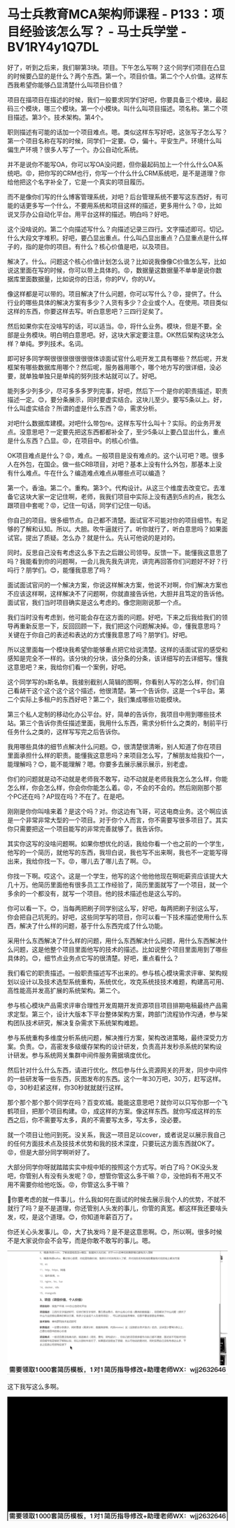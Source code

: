# 马士兵教育MCA架构师课程 - P133：项目经验该怎么写？ - 马士兵学堂 - BV1RY4y1Q7DL

好了，听到之后来，我们聊第3块。项目。下午怎么写啊？这个同学们项目在凸显的时候要凸显的是什么？两个东西。第一个。项目价值。第二个个人价值。这样东西我希望你能够凸显清楚什么叫项目价值？

项目在描项目在描述的时候，我们一般要求同学们好吧，你要具备三个模块，最起码三个模块，哪三个模块。第一个小模块。叫什么叫项目描述。项名称。第二个项目描述。第3个。技术架构。第4个。

职则描述有可能的话加一个项目难点。嗯。类似这样东写好吧，这张写子怎么写？第一个项目名称在写的时候，同学们一定要。😊，偏十。平安生产。环境什么叫偏生产环境？很多人写了一个。办公自动化系统。

并不是说你不能写OA，你可以写OA没问题，但你最起码加上一个什么什么OA系统吧。😡，把你写的CRM也行，你写一个什么什么CRM系统吧，是不是道理？你给他把这个名字补全了，它是一个真实的项目履历。

而不是像你们写的什么博客管理系统，对吧？后台管理系统不要写这东西好，有可能的话更多写一个什么，不要用系统和项目这样的描述，更多用什么？😡，比如说叉莎办公自动化平台。用平台这样的描述。明白吗？好吧。

这个没啥说的。第二个向描述写什么？向描述记录三四行。文字描述即可。切记。什么大段文字堆积。好吧，要凸显出重点。什么叫凸显出重点？凸显重点是什么样子的，指的是你的项目。有什么？核心价值是吧，以及项目。

解决了。什么。问题这个核心价值计划怎么说？比如说我像像C价值怎么写，比如说这里面在写的时候，你可以带上具体的。😡，数据量这数据量不单单是说你数据库里面数据量，比如说你的日活，你的PV，你的UV。

像这样都是可以带的。项目解决了什么问题，你可以写什么？😡，提供了。什么行业的哪些具体的解决方案有多少？人货有多少？企业或个人。在使用。项目类似这样的东西，你要这样去写。听白意思吧？三四行足矣了。

然后如果你实在没啥写的话，可以适当。😡，将什么业务。模块，但是不要。全部是业务模块。明白明白意思吧。好，这块大家定要注意。OK然后架构这块怎么样？单纯。罗列技术。名词。

即可好多同学啊很很很很很很很体谅面试官什么呃开发工具有哪些？然后呢，开发框架有哪些数据库用哪个？然后呢，服务器用哪个，哪个地方写的很详细，没必要，就单独单独只是单纯的努列技术站就可以了。好吧。

能列多少列多少，尽可多多多罗列完事，好吧，然后下一个是你的职责描述，职责描述一定。😊，要分条展示，同时要虚实结合。这块儿至少。要写5条以上。好，什么叫虚实结合？所谓的虚是什么东西？😡，需求分析。

对吧什么数据库建模。对吧什么带包re。这样东写什么叫十？实际。的业务开发点。没意思吧？一定要先把这东西都都补全了，至少5条以上要凸显出什么，重点是什么东西？凸显。😡，在项目中。的核心价值。

OK项目难点是什么？😡，难点。一般项目是没有难点的。这个认可吧？嗯。很多人在外包，在国企。做一些CRB项目，对吧？基本上没有什么外包，那基本上没有什么难点。牛在什么？编造难点难点从哪些点可以编造？

第一个。香油。第二个。重构。第3个。代构设计。从这三个维度去改变它。去准备它这块大家一定记住啊，老师，我我们项目中实际上没有遇到5点的点，我怎么跟项目中套呢？😡，记住一句话，同学们记住一句话。

你自己的项目。很多细节点。自己都不清楚。面试官不可能对你的项目细节。有足够的了解和认知。所以。大胆。吹牛逼就行了。听你就行了，听白意思吗？如果面试官。提出了质疑。怎么办？就是什么。先认可他说的是对的。

同时。反思自己没有考虑这么多下去之后跟公司领导。反馈一下。能懂我这意思了吗？我能看到你的问题啊，一会儿我先我先讲完，讲完再回答你们问题好不好？行吗行？朋学们。😊，能懂我意思了吗？

面试面试官问的一个解决方案，你说这样解决方案，他说不对啊，你们解决方案也不应该这样啊，这样解决不了问题啊，你就直接告诉他，大胆并且笃定的告诉他。面试官，我们当时项目确实是这么考虑的。像您刚刚说那一个点。

我们当时没有考虑到，他可能会存在这方面的问题。好吧，下来之后我给我们的领导再重新反思一下，反回回顾一下，我们把这个问题解决掉。😡，懂我意思吗？关键在于你自己的表述和表达的方式懂我意思了吗？朋学们。好吧。

所以这里面每一个模块我希望你能够重点把它给说清楚。这样的话面试官的感受和感知是完全不一样的。该分块的分块，该分条的分条，该详细写的去详细写。懂我这意思吧？来，我给你们看一个案例，好吧。

这个同学写的s斯名单。我接别截别人简辑的图啊，你看别人写的怎么样，你们自己看胡干这个这个这个这个描述，他很清楚。第一个告诉你，这是一个s平台。第二个实际上多租户的东西好吧？第二个，我们集成哪些功能模块。

第三个私人定制的移动化办公平台。好，简单的告诉你，我项目中用到哪些技术站。第三个告诉你责任描述里面，我用什么东西，需求分析什么之类的，制前平行任务什么之类的，这样写写完之后告诉你。

我用哪些具体的细节点解决什么问题。😊，很清楚很清晰，别人知道了你在项目里面承担什么样的职责。能懂我这意思吗？来项目怎么写，了解朋友给我扣个一，能理解吗？😊，能不能理解？嗯。你要多去展示展示展示，别老虚。

你们的问题就是动不动就是老师我不敢写，动不动就是老师我我怎么怎么样，你能怎么样，你会怎么样，你会你你能怎么着。😡，不会的不会的。然后刚刚那个那个PC还在吗？AP现在吗？不在了。在是吧。

刚刚是你你叫啥来着？是这个吗？对。你这边有飞哥，可这电商业务。这个啊应该是一个非常非常大型的一个项目。对于你个人而言，你不需要写很多项目了。其实你只需要把这一个项目能写的非常完善就够了。我告诉你。

其实你这写的没啥问题啊。如果你想优化的话，我给你看一个也之前的一个学生，他写的一个简历，就他写的东西，我坦白说，我也写不出来啊，我也不一定能写得出来，我给你找一下。😡，哪儿去了哪儿去了啊。😔。

你找一下啊。哎这个。这是一个学生，他写的这个他他他现在啊呃薪资应该提大大几十万。他简历里面他有很多员工工作经验了，简历里面就写了一个项目，就一个多余的一个都没有，就写一个项目。他的技术描述也是这么写的。

你可以看一下。😊，当每两把刷子同学别这么写，好吧，每两把刷子别这么写，你会把自己坑死的。好吧，这些同学写的项目，你可以看一下技术描述使用什么东西，解决了什么样的问题，基于什么东西完成了什么功能。

采用什么东西解决了什么样的问题，用什么东西解决什么问题，用什么东西解决什么问题，这是他整个项目里面他写的技术的描述。比如说整个项目里面用到了哪些具体的。😊，细节点业务点它写的很清楚。好吧，重点看什么？

我们看它的职责描述。一般职责描述写不出来的。参与核心模块需求评审、架构规划以设计以及技术选型系统重构，系统优化，攻克系统技技术难题，构建高可用、高性能高并发高扩展的系统架构。第二个。

参与核心模块产品需求评审合理性开发周期开发资源项目项目排期电稿最终产品需求定型。第三个，设计大版本下平台整体架构方案，跨部门流程协作沟通，参与架构团队技术研究，解决复杂需求下系统架构难题。

参与系统重构多维度分析系统问题，解决推行方案，架构改进策略，最终深受力方案。负责。😊，高密发多级缓存架构的设计研发，负责高并发秒杀系统的架构设计研发。参与系统网关集群中间件服务需据填度优化。

然后针对什么什么东西，请进行优化。然后参与什么资源网关的开发，同步中间件的一些研发等一些东西，灰图发布的东西。这个一年30万吧，30万，赶写这样。😡，30秒赶紧这样，你30秒就就就行这样。

那个那个那个那个同学在吗？百变欢城。能能这意思吧？就你可以只写你那一个飞鹤项目，把那个项目构建。😡，成这样的方案。像这样东西。就你写成这样的东西之后，你不需要写太多，真的不需要写太多，写太多，没必要。

就一个项目让他问到死。没关系，我这一项目足以cover，或者说足以展示我自己的任何方面技术点及技技术优势和我的技术深度，只要玩这方面东西就OK了。😡，但是大部分同学啊听好了。

大部分同学你呀就踏踏实实中规中矩的按照这个方式写。听白了吗？OK没头发吧，你管别人有没有头发呢？😡，想管你管这么多干嘛？😡，没他妈有不用又不用不需要你给他吃饭。😡，你管这么多干嘛？

🤧你要考虑的就一件事儿，什么我如何在面试的时候去展示我个人的优势，不就不就行了吗？是不是道理，你还管别人头发的事儿，你管的真宽。都这样我还要啥头发，哎，是这个道理。😊，你知道年薪百万了。

你还关心头发事儿。😡，大了执发吗？是不是这意思啊。😊，所以啊。很多时候不是大家说你会不会写，而是你敢不敢写的事儿。嗯。



![](img/4dd965ae6425d35e399530b7f940d567_1.png)

这下我写这么多啊。

![](img/4dd965ae6425d35e399530b7f940d567_3.png)